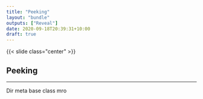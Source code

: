 ```yaml
---
title: "Peeking"
layout: "bundle"
outputs: ["Reveal"]
date: 2020-09-18T20:39:31+10:00
draft: true
---
```


{{< slide class="center" >}}

## Peeking

---

Dir
meta
base
class
mro
